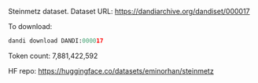 Steinmetz dataset. Dataset URL: https://dandiarchive.org/dandiset/000017

To download:
```python
dandi download DANDI:000017
```

Token count: 7,881,422,592

HF repo: https://huggingface.co/datasets/eminorhan/steinmetz
